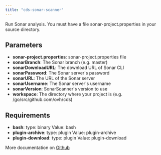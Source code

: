 ```yaml
---
title: "cds-sonar-scanner"
---
```


Run Sonar analysis. You must have a file sonar-project.properties in your source directory.

## Parameters

* **sonar-project.properties**: sonar-project.properties file
* **sonarBranch**: The Sonar branch (e.g. master)
* **sonarDownloadURL**: The download URL of Sonar CLI
* **sonarPassword**: The Sonar server's password
* **sonarURL**: The URL of the Sonar server
* **sonarUsername**: The Sonar server's username
* **sonarVersion**: SonarScanner's version to use
* **workspace**: The directory where your project is (e.g. /go/src/github.com/ovh/cds)


## Requirements

* **bash**: type: binary Value: bash
* **plugin-archive**: type: plugin Value: plugin-archive
* **plugin-download**: type: plugin Value: plugin-download


More documentation on [Github](https://github.com/ovh/cds/tree/master/contrib/actions/cds-sonar-scanner.yml)


